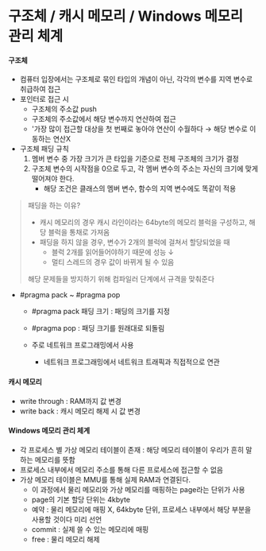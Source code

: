 # 구조체 / 캐시 메모리 / Windows 메모리 관리 체계

#### 구조체

* 컴퓨터 입장에서는 구조체로 묶인 타입의 개념이 아닌, 각각의 변수를 지역 변수로 취급하여 접근
* 포인터로 접근 시
  * 구조체의 주소값 push
  * 구조체의  주소값에서 해당 변수까지 연산하여 접근
  * '가장 많이 접근할 대상을 첫 번째로 놓아야 연산이 수월하다 → 해당 변수로 이동하는 연산X
* 구조체 패딩 규칙
  1. 멤버 변수 중 가장 크기가 큰 타입을 기준으로 전체 구조체의 크기가 결정
  2. 구조체 변수의 시작점을 0으로 두고, 각 멤버 변수의 주소는 자신의 크기에 맞게 떨어져야 한다.
     * 해당 조건은 클래스의 멤버 변수, 함수의 지역 변수에도 똑같이 적용

> 패딩을 하는 이유?
>
> * 캐시 메모리의 경우 캐시 라인이라는 64byte의 메모리 블럭을 구성하고, 해당 블럭을 통채로 가져옴
> * 패딩을 하지 않을 경우, 변수가 2개의 블럭에 걸쳐서 할당되었을 때
>   * 블럭 2개를 읽어들어야하기 때문에 성능 ↓
>   * 멀티 스레드의 경우 값이 바뀌게 될 수 있음
>
> 해당 문제들을 방지하기 위해 컴파일러 단계에서 규격을 맞춰준다

* \#pragma pack ~ \#pragma pop
  * \#pragma pack 패딩 크기 : 패딩의 크기를 지정
  * \#pragma pop : 패딩 크기를 원래대로 되돌림
  * 주로 네트워크 프로그래밍에서 사용

    * 네트워크 프로그래밍에서 네트워크 트래픽과 직접적으로 연관

#### 캐시 메모리

* write through : RAM까지 값 변경
* write back : 캐시 메모리 해제 시 값 변경



#### Windows 메모리 관리 체계

* 각 프로세스 별 가상 메모리 테이블이 존재 : 해당 메모리 테이블이 우리가 흔히 말하는 메모리를 뜻함
* 프로세스 내부에서 메모리 주소를 통해 다른 프로세스에 접근할 수 없음
* 가상 메모리 테이블은 MMU를 통해 실제 RAM과 연결된다.
  * 이 과정에서 물리 메모리와 가상 메모리를 매핑하는 page라는 단위가 사용
  * page의 기본 할당 단위는 4kbyte
  * 예약 : 물리 메모리에 매핑 X, 64kbyte 단위, 프로세스 내부에서 해당 부분을 사용할 것이다 미리 선언
  * commit : 실제 쓸 수 있는 메모리에 매핑
  * free : 물리 메모리 해제

